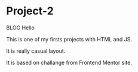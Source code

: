# Project-2
BLOG
Hello

This is one of my firsts projects with HTML and JS.

It is really casual layout.
 
It is based on challange from Frontend Mentor site.

